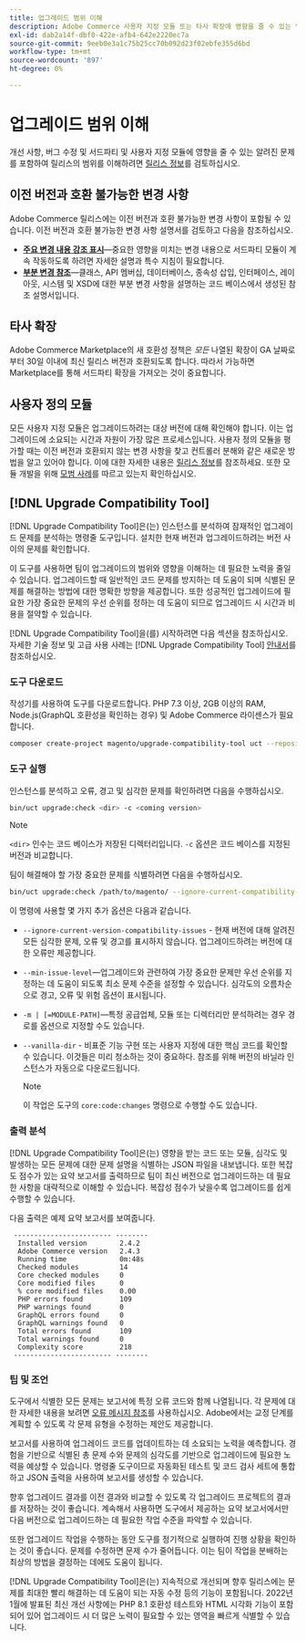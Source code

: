 ```yaml
---
title: 업그레이드 범위 이해
description: Adobe Commerce 사용자 지정 모듈 또는 타사 확장에 영향을 줄 수 있는 릴리스의 이전 버전과 호환되지 않는 변경 사항에 대해 알아봅니다.
exl-id: dab2a14f-dbf0-422e-afb4-642e2220ec7a
source-git-commit: 9eeb0e3a1c75b25cc70b092d23f02ebfe355d6bd
workflow-type: tm+mt
source-wordcount: '897'
ht-degree: 0%

---
```


# 업그레이드 범위 이해

개선 사항, 버그 수정 및 서드파티 및 사용자 지정 모듈에 영향을 줄 수 있는 알려진 문제를 포함하여 릴리스의 범위를 이해하려면 [릴리스 정보](https://experienceleague.adobe.com/en/docs/commerce-operations/release/notes/overview)를 검토하십시오.

## 이전 버전과 호환 불가능한 변경 사항

Adobe Commerce 릴리스에는 이전 버전과 호환 불가능한 변경 사항이 포함될 수 있습니다. 이전 버전과 호환 불가능한 변경 사항 설명서를 검토하고 다음을 참조하십시오.

- **[주요 변경 내용 강조 표시](https://developer.adobe.com/commerce/php/development/backward-incompatible-changes/)**—중요한 영향을 미치는 변경 내용으로 서드파티 모듈이 계속 작동하도록 하려면 자세한 설명과 특수 지침이 필요합니다.
- **[부분 변경 참조](https://developer.adobe.com/commerce/php/development/backward-incompatible-changes/reference/)**—클래스, API 멤버십, 데이터베이스, 종속성 삽입, 인터페이스, 레이아웃, 시스템 및 XSD에 대한 부분 변경 사항을 설명하는 코드 베이스에서 생성된 참조 설명서입니다.

## 타사 확장

Adobe Commerce Marketplace의 새 호환성 정책은 _모든_ 나열된 확장이 GA 날짜로부터 30일 이내에 최신 릴리스 버전과 호환되도록 합니다. 따라서 가능하면 Marketplace를 통해 서드파티 확장을 가져오는 것이 중요합니다.

## 사용자 정의 모듈

모든 사용자 지정 모듈은 업그레이드하려는 대상 버전에 대해 확인해야 합니다. 이는 업그레이드에 소요되는 시간과 자원이 가장 많은 프로세스입니다. 사용자 정의 모듈을 평가할 때는 이전 버전과 호환되지 않는 변경 사항을 찾고 컨트롤러 분해와 같은 새로운 방법을 알고 있어야 합니다. 이에 대한 자세한 내용은 [릴리스 정보](https://experienceleague.adobe.com/en/docs/commerce-operations/release/notes/overview)를 참조하세요. 또한 모듈 개발을 위해 [모범 사례](https://developer.adobe.com/commerce/php/best-practices/extensions/)를 따르고 있는지 확인하십시오.

## [!DNL Upgrade Compatibility Tool]

[!DNL Upgrade Compatibility Tool]은(는) 인스턴스를 분석하여 잠재적인 업그레이드 문제를 분석하는 명령줄 도구입니다. 설치한 현재 버전과 업그레이드하려는 버전 사이의 문제를 확인합니다.

이 도구를 사용하면 팀이 업그레이드의 범위와 영향을 이해하는 데 필요한 노력을 줄일 수 있습니다. 업그레이드할 때 일반적인 코드 문제를 방지하는 데 도움이 되며 식별된 문제를 해결하는 방법에 대한 명확한 방향을 제공합니다. 또한 성공적인 업그레이드에 필요한 가장 중요한 문제의 우선 순위를 정하는 데 도움이 되므로 업그레이드 시 시간과 비용을 절약할 수 있습니다.

[!DNL Upgrade Compatibility Tool]을(를) 시작하려면 다음 섹션을 참조하십시오. 자세한 기술 정보 및 고급 사용 사례는 [!DNL Upgrade Compatibility Tool] [안내서](../upgrade-compatibility-tool/overview.md)를 참조하십시오.

### 도구 다운로드

작성기를 사용하여 도구를 다운로드합니다. PHP 7.3 이상, 2GB 이상의 RAM, Node.js(GraphQL 호환성을 확인하는 경우) 및 Adobe Commerce 라이센스가 필요합니다.

```bash
composer create-project magento/upgrade-compatibility-tool uct --repository https://repo.magento.com
```

### 도구 실행

인스턴스를 분석하고 오류, 경고 및 심각한 문제를 확인하려면 다음을 수행하십시오.

```bash
bin/uct upgrade:check <dir> -c <coming version> 
```

>[!NOTE]
>
> `<dir>` 인수는 코드 베이스가 저장된 디렉터리입니다. `-c` 옵션은 코드 베이스를 지정된 버전과 비교합니다.

팀이 해결해야 할 가장 중요한 문제를 식별하려면 다음을 수행하십시오.

```bash
bin/uct upgrade:check /path/to/magento/ --ignore-current-compatibility-issues –min-issue-level critical --vanilla-dir /path/to/vanilla/code/ /path/to/magento/app/code/Vendor/
```

이 명령에 사용할 몇 가지 추가 옵션은 다음과 같습니다.

- `--ignore-current-version-compatibility-issues` - 현재 버전에 대해 알려진 모든 심각한 문제, 오류 및 경고를 표시하지 않습니다. 업그레이드하려는 버전에 대한 오류만 제공합니다.

- `--min-issue-level`—업그레이드와 관련하여 가장 중요한 문제만 우선 순위를 지정하는 데 도움이 되도록 최소 문제 수준을 설정할 수 있습니다. 심각도의 오름차순으로 경고, 오류 및 위험 옵션이 표시됩니다.

- `-m | [=MODULE-PATH]`—특정 공급업체, 모듈 또는 디렉터리만 분석하려는 경우 경로를 옵션으로 지정할 수도 있습니다.

- `--vanilla-dir` - 비표준 기능 구현 또는 사용자 지정에 대한 핵심 코드를 확인할 수 있습니다. 이것들은 미리 청소하는 것이 중요하다. 참조를 위해 버전의 바닐라 인스턴스가 자동으로 다운로드됩니다.

  >[!NOTE]
  >
  > 이 작업은 도구의 `core:code:changes` 명령으로 수행할 수도 있습니다.

### 출력 분석

[!DNL Upgrade Compatibility Tool]은(는) 영향을 받는 코드 또는 모듈, 심각도 및 발생하는 모든 문제에 대한 문제 설명을 식별하는 JSON 파일을 내보냅니다. 또한 복잡도 점수가 있는 요약 보고서를 출력하므로 팀이 최신 버전으로 업그레이드하는 데 필요한 사항을 대략적으로 이해할 수 있습니다. 복잡성 점수가 낮을수록 업그레이드를 쉽게 수행할 수 있습니다.

다음 출력은 예제 요약 보고서를 보여줍니다.

```console
 ------------------------ --------
  Installed version        2.4.2
  Adobe Commerce version   2.4.3
  Running time             0m:48s
  Checked modules          14
  Core checked modules     0
  Core modified files      0
  % core modified files    0.00
  PHP errors found         109
  PHP warnings found       0
  GraphQL errors found     0
  GraphQL warnings found   0
  Total errors found       109
  Total warnings found     0
  Complexity score         218
 ------------------------ --------
```

### 팁 및 조언

도구에서 식별한 모든 문제는 보고서에 특정 오류 코드와 함께 나열됩니다. 각 문제에 대한 자세한 내용을 보려면 [오류 메시지 참조](../upgrade-compatibility-tool/error-messages.md)를 사용하십시오. Adobe에서는 교정 단계를 계획할 수 있도록 각 문제 유형을 수정하는 제안도 제공합니다.

보고서를 사용하여 업그레이드 코드를 업데이트하는 데 소요되는 노력을 예측합니다. 경험을 기반으로 식별된 총 문제 수와 문제의 심각도를 기반으로 업그레이드에 필요한 노력을 예상할 수 있습니다. 명령줄 도구이므로 자동화된 테스트 및 코드 검사 세트에 통합하고 JSON 출력을 사용하여 보고서를 생성할 수 있습니다.

향후 업그레이드 결과를 이전 결과와 비교할 수 있도록 각 업그레이드 프로젝트의 결과를 저장하는 것이 좋습니다. 계속해서 사용하면 도구에서 제공하는 요약 보고서에서만 다음 버전으로 업그레이드하는 데 필요한 작업 수준을 파악할 수 있습니다.

또한 업그레이드 작업을 수행하는 동안 도구를 정기적으로 실행하여 진행 상황을 확인하는 것이 좋습니다. 문제를 수정하면 문제 수가 줄어듭니다. 이는 팀이 작업을 분배하는 최상의 방법을 결정하는 데에도 도움이 됩니다.

[!DNL Upgrade Compatibility Tool]은(는) 지속적으로 개선되며 향후 릴리스에는 문제를 최대한 빨리 해결하는 데 도움이 되는 자동 수정 등의 기능이 포함됩니다. 2022년 1월에 발표된 최신 개선 사항에는 PHP 8.1 호환성 테스트와 HTML 시각화 기능이 포함되어 있어 업그레이드 시 더 많은 노력이 필요할 수 있는 영역을 빠르게 식별할 수 있습니다.
